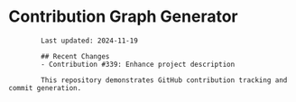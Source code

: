 # Contribution Graph Generator
            
            Last updated: 2024-11-19
            
            ## Recent Changes
            - Contribution #339: Enhance project description
            
            This repository demonstrates GitHub contribution tracking and commit generation.
        